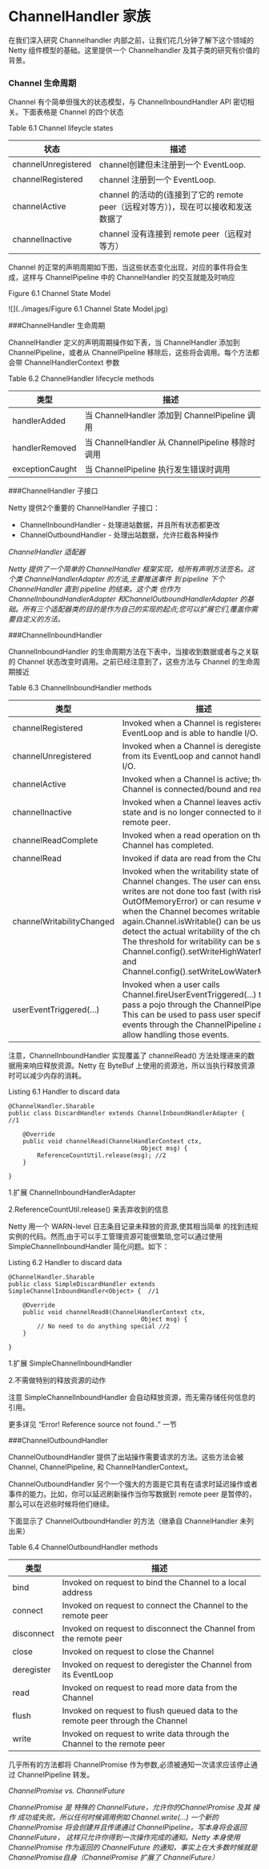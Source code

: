 ChannelHandler 家族
====

在我们深入研究 Channelhandler 内部之前，让我们花几分钟了解下这个领域的 Netty 组件模型的基础。这里提供一个  Channelhandler 及其子类的研究有价值的背景。

### Channel 生命周期

Channel 有个简单但强大的状态模型，与
ChannelInboundHandler API  密切相关。下面表格是 Channel 的四个状态

Table 6.1 Channel lifeycle states

状态 | 描述
-----|---------
channelUnregistered  | channel创建但未注册到一个 EventLoop.
channelRegistered  | channel 注册到一个 EventLoop.
channelActive | channel 的活动的(连接到了它的  remote peer（远程对等方）)，现在可以接收和发送数据了
channelInactive  | channel 没有连接到 remote peer（远程对等方）

Channel 的正常的声明周期如下图，当这些状态变化出现，对应的事件将会生成，这样与 ChannelPipeline 中的 ChannelHandler 的交互就能及时响应

Figure 6.1 Channel State Model

![](../images/Figure 6.1 Channel State Model.jpg)

###ChannelHandler 生命周期

ChannelHandler 定义的声明周期操作如下表，当 ChannelHandler 添加到 ChannelPipeline，或者从 ChannelPipeline 移除后，这些将会调用。每个方法都会带 ChannelHandlerContext 参数

Table 6.2 ChannelHandler lifecycle methods

类型 | 描述
-----|---------
handlerAdded  | 当 ChannelHandler 添加到 ChannelPipeline 调用
handlerRemoved | 当 ChannelHandler 从 ChannelPipeline 移除时调用
exceptionCaught | 当 ChannelPipeline 执行发生错误时调用

###ChannelHandler 子接口

Netty 提供2个重要的 ChannelHandler 子接口：

* ChannelInboundHandler - 处理进站数据，并且所有状态都更改
* ChannelOutboundHandler - 处理出站数据，允许拦截各种操作

*ChannelHandler 适配器*

*Netty 提供了一个简单的 ChannelHandler 框架实现，给所有声明方法签名。这个类 ChannelHandlerAdapter 的方法,主要推送事件 到 pipeline 下个 ChannelHandler 直到 pipeline 的结束。这个类
也作为 ChannelInboundHandlerAdapter 和ChannelOutboundHandlerAdapter 的基础。所有三个适配器类的目的是作为自己的实现的起点;您可以扩展它们,覆盖你需要自定义的方法。*

###ChannelInboundHandler 

ChannelInboundHandler  的生命周期方法在下表中，当接收到数据或者与之关联的 Channel 状态改变时调用。之前已经注意到了，这些方法与 Channel 的生命周期接近

Table 6.3 ChannelInboundHandler methods

类型 | 描述
-----|---------
channelRegistered  | Invoked when a Channel is registered to its EventLoop and is able to handle I/O.
channelUnregistered  | Invoked when a Channel is deregistered from its EventLoop and cannot handle any I/O.
channelActive  | Invoked when a Channel is active; the Channel is connected/bound and ready.
channelInactive | Invoked when a Channel leaves active state and is no longer connected to its remote peer.
channelReadComplete  |  Invoked when a read operation on the Channel has completed.
channelRead  | Invoked if data are read from the Channel.
channelWritabilityChanged |  Invoked when the writability state of the Channel changes. The user can ensure writes are not done too fast (with risk of an OutOfMemoryError) or can resume writes when the Channel becomes writable again.Channel.isWritable() can be used to detect the actual writability of the channel. The threshold for writability can be set via Channel.config().setWriteHighWaterMark() and Channel.config().setWriteLowWaterMark().
userEventTriggered(...) | Invoked when a user calls Channel.fireUserEventTriggered(...) to pass a pojo through the ChannelPipeline. This can be used to pass user specific events through the ChannelPipeline and so allow handling those events.

注意，ChannelInboundHandler 实现覆盖了 channelRead() 方法处理进来的数据用来响应释放资源。Netty 在 ByteBuf 上使用的资源池，所以当执行释放资源时可以减少内存的消耗。

Listing 6.1 Handler to discard data
 
	@ChannelHandler.Sharable
	public class DiscardHandler extends ChannelInboundHandlerAdapter {		//1
	
	    @Override
	    public void channelRead(ChannelHandlerContext ctx,
	                                     Object msg) {
	        ReferenceCountUtil.release(msg); //2
	    }
	
	}

1.扩展 ChannelInboundHandlerAdapter

2.ReferenceCountUtil.release() 来丢弃收到的信息

Netty 用一个 WARN-level 日志条目记录未释放的资源,使其相当简单
的找到违规实例的代码。然而,由于可以手工管理资源可能很繁琐,您可以通过使用 SimpleChannelInboundHandler 简化问题。如下：

Listing 6.2 Handler to discard data

	@ChannelHandler.Sharable
	public class SimpleDiscardHandler extends SimpleChannelInboundHandler<Object> {  //1
	
	    @Override
	    public void channelRead0(ChannelHandlerContext ctx,
	                                     Object msg) {
			// No need to do anything special //2
	    }
	
	}

1.扩展 SimpleChannelInboundHandler

2.不需做特别的释放资源的动作

注意 SimpleChannelInboundHandler 会自动释放资源，而无需存储任何信息的引用。

更多详见 “Error! Reference source not found..” 一节

###ChannelOutboundHandler 

ChannelOutboundHandler 提供了出站操作需要请求的方法。这些方法会被 Channel, ChannelPipeline, 和 ChannelHandlerContext。

ChannelOutboundHandler 另个一个强大的方面是它具有在请求时延迟操作或者事件的能力。比如，你可以延迟刷新操作当你写数据到 remote peer 是暂停的，那么可以在迟些时候将他们继续。

下面显示了 ChannelOutboundHandler 的方法（继承自 ChannelHandler 未列出来）


Table 6.4 ChannelOutboundHandler methods

类型 | 描述
-----|---------
bind  | Invoked on request to bind the Channel to a local address
connect |  Invoked on request to connect the Channel to the remote peer
disconnect |  Invoked on request to disconnect the Channel from the remote peer
close  | Invoked on request to close the Channel
deregister |  Invoked on request to deregister the Channel from its EventLoop
read  | Invoked on request to read more data from the Channel
flush  | Invoked on request to flush queued data to the remote peer through the Channel
write  | Invoked on request to write data through the Channel to the remote peer

几乎所有的方法都将 ChannelPromise 作为参数,必须被通知一次请求应该停止通过 ChannelPipeline 转发。

*ChannelPromise vs. ChannelFuture*

*ChannelPromise 是 特殊的 ChannelFuture，允许你的ChannelPromise 及其 操作 成功或失败。所以任何时候调用例如 Channel.write(...) 一个新的  ChannelPromise 将会创建并且传递通过 ChannelPipeline。写本身将会返回 ChannelFuture， 这样只允许你得到一次操作完成的通知。Netty 本身使用 ChannelPromise 作为返回的 ChannelFuture 的通知，事实上在大多数时候就是 ChannelPromise自身（ChannelPromise 扩展了 ChannelFuture）*